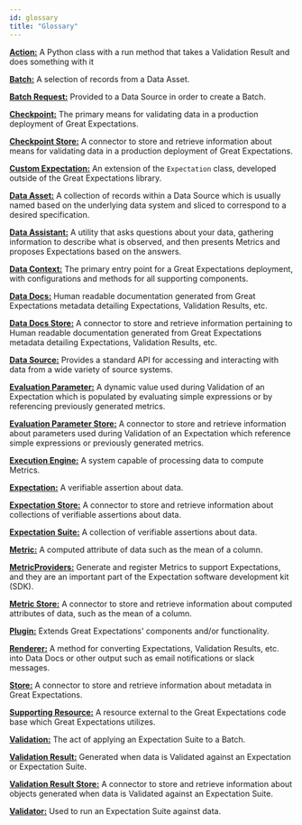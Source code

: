 ```yaml
---
id: glossary
title: "Glossary"
---
```


[**Action:**](/docs/reference/learn/terms/action) A Python class with a run method that takes a Validation Result and does something with it

[**Batch:**](/docs/reference/learn/terms/batch) A selection of records from a Data Asset.

[**Batch Request:**](/docs/reference/learn/terms/batch_request) Provided to a Data Source in order to create a Batch.

[**Checkpoint:**](/docs/reference/learn/terms/checkpoint) The primary means for validating data in a production deployment of Great Expectations.

[**Checkpoint Store:**](/docs/reference/learn/terms/checkpoint_store) A connector to store and retrieve information about means for validating data in a production deployment of Great Expectations.

[**Custom Expectation:**](/docs/reference/learn/terms/custom_expectation) An extension of the `Expectation` class, developed outside of the Great Expectations library.

[**Data Asset:**](/docs/reference/learn/terms/data_asset) A collection of records within a Data Source which is usually named based on the underlying data system and sliced to correspond to a desired specification.

[**Data Assistant:**](/docs/reference/learn/terms/data_assistant) A utility that asks questions about your data, gathering information to describe what is observed, and then presents Metrics and proposes Expectations based on the answers.

[**Data Context:**](/docs/reference/learn/terms/data_context) The primary entry point for a Great Expectations deployment, with configurations and methods for all supporting components.

[**Data Docs:**](/docs/reference/learn/terms/data_docs) Human readable documentation generated from Great Expectations metadata detailing Expectations, Validation Results, etc.

[**Data Docs Store:**](/docs/reference/learn/terms/data_docs_store) A connector to store and retrieve information pertaining to Human readable documentation generated from Great Expectations metadata detailing Expectations, Validation Results, etc.

[**Data Source:**](/docs/reference/learn/terms/datasource) Provides a standard API for accessing and interacting with data from a wide variety of source systems.

[**Evaluation Parameter:**](/docs/reference/learn/terms/evaluation_parameter) A dynamic value used during Validation of an Expectation which is populated by evaluating simple expressions or by referencing previously generated metrics.

[**Evaluation Parameter Store:**](/docs/reference/learn/terms/evaluation_parameter_store) A connector to store and retrieve information about parameters used during Validation of an Expectation which reference simple expressions or previously generated metrics.

[**Execution Engine:**](/docs/reference/learn/terms/execution_engine) A system capable of processing data to compute Metrics.

[**Expectation:**](/docs/reference/learn/terms/expectation) A verifiable assertion about data.

[**Expectation Store:**](/docs/reference/learn/terms/expectation_store) A connector to store and retrieve information about collections of verifiable assertions about data.

[**Expectation Suite:**](/docs/reference/learn/terms/expectation_suite) A collection of verifiable assertions about data.

[**Metric:**](/docs/reference/learn/terms/metric) A computed attribute of data such as the mean of a column.

[**MetricProviders:**](/docs/reference/learn/conceptual_guides/metricproviders) Generate and register Metrics to support Expectations, and they are an important part of the Expectation software development kit (SDK).

[**Metric Store:**](/docs/reference/learn/terms/metric_store) A connector to store and retrieve information about computed attributes of data, such as the mean of a column.

[**Plugin:**](/docs/reference/learn/terms/plugin) Extends Great Expectations' components and/or functionality.

[**Renderer:**](/docs/reference/learn/terms/renderer) A method for converting Expectations, Validation Results, etc. into Data Docs or other output such as email notifications or slack messages.

[**Store:**](/docs/reference/learn/terms/store) A connector to store and retrieve information about metadata in Great Expectations.

[**Supporting Resource:**](/docs/reference/learn/terms/supporting_resource) A resource external to the Great Expectations code base which Great Expectations utilizes.

[**Validation:**](/docs/oss/guides/validation/validate_data_overview) The act of applying an Expectation Suite to a Batch.

[**Validation Result:**](/docs/reference/learn/terms/validation_result) Generated when data is Validated against an Expectation or Expectation Suite.

[**Validation Result Store:**](/docs/reference/learn/terms/validation_result_store) A connector to store and retrieve information about objects generated when data is Validated against an Expectation Suite.

[**Validator:**](/docs/reference/learn/terms/validator) Used to run an Expectation Suite against data.

